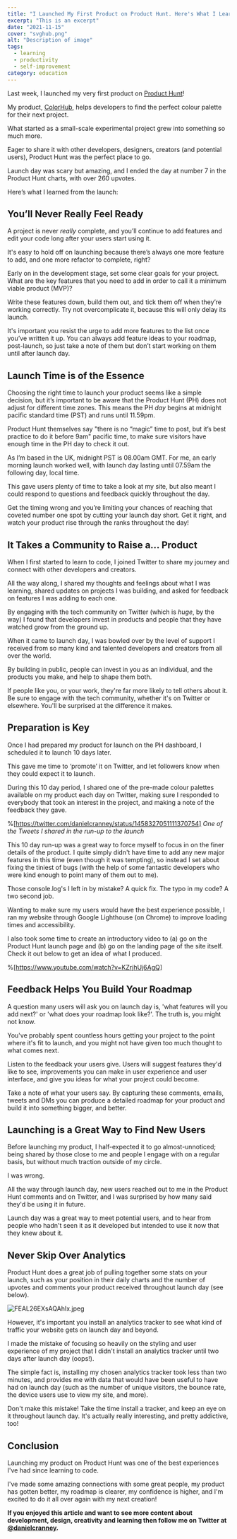 ```yaml
---
title: "I Launched My First Product on Product Hunt. Here's What I Learned"
excerpt: "This is an excerpt"
date: "2021-11-15"
cover: "svghub.png"
alt: "Description of image"
tags:
  - learning
  - productivity
  - self-improvement
category: education
---
```


Last week, I launched my very first product on [Product Hunt](https://www.producthunt.com)!

My product, [ColorHub](https://colorhub.vercel.app), helps developers to find the perfect colour palette for their next project.

What started as a small-scale experimental project grew into something so much more.

Eager to share it with other developers, designers, creators (and potential users), Product Hunt was the perfect place to go.

Launch day was scary but amazing, and I ended the day at number 7 in the Product Hunt charts, with over 260 upvotes.

Here’s what I learned from the launch:

## You’ll Never Really Feel Ready

A project is never _really_ complete, and you’ll continue to add features and edit your code long after your users start using it.

It's easy to hold off on launching because there’s always one more feature to add, and one more refactor to complete, right?

Early on in the development stage, set some clear goals for your project. What are the key features that you need to add in order to call it a minimum viable product (MVP)?

Write these features down, build them out, and tick them off when they’re working correctly. Try not overcomplicate it, because this will only delay its launch.

It's important you resist the urge to add more features to the list once you’ve written it up. You can always add feature ideas to your roadmap, post-launch, so just take a note of them but don’t start working on them until after launch day.

## Launch Time is of the Essence

Choosing the right time to launch your product seems like a simple decision, but it’s important to be aware that the Product Hunt (PH) does not adjust for different time zones. This means the PH _day_ begins at midnight pacific standard time (PST) and runs until 11.59pm.

Product Hunt themselves say "there is no “magic” time to post, but it’s best practice to do it before 9am" pacific time, to make sure visitors have enough time in the PH day to check it out.

As I’m based in the UK, midnight PST is 08.00am GMT. For me, an early morning launch worked well, with launch day lasting until 07.59am the following day, local time.

This gave users plenty of time to take a look at my site, but also meant I could respond to questions and feedback quickly throughout the day.

Get the timing wrong and you’re limiting your chances of reaching that coveted number one spot by cutting your launch day short. Get it right, and watch your product rise through the ranks throughout the day!

## It Takes a Community to Raise a… Product

When I first started to learn to code, I joined Twitter to share my journey and connect with other developers and creators.

All the way along, I shared my thoughts and feelings about what I was learning, shared updates on projects I was building, and asked for feedback on features I was adding to each one.

By engaging with the tech community on Twitter (which is _huge_, by the way) I found that developers invest in products and people that they have watched grow from the ground up.

When it came to launch day, I was bowled over by the level of support I received from so many kind and talented developers and creators from all over the world.

By building in public, people can invest in you as an individual, and the products you make, and help to shape them both.

If people like you, or your work, they're far more likely to tell others about it. Be sure to engage with the tech community, whether it's on Twitter or elsewhere. You'll be surprised at the difference it makes.

## Preparation is Key

Once I had prepared my product for launch on the PH dashboard, I scheduled it to launch 10 days later.

This gave me time to ‘promote’ it on Twitter, and let followers know when they could expect it to launch.

During this 10 day period, I shared one of the pre-made colour palettes available on my product each day on Twitter, making sure I responded to everybody that took an interest in the project, and making a note of the feedback they gave.

%[https://twitter.com/danielcranney/status/1458327051111370754]
_One of the Tweets I shared in the run-up to the launch_

This 10 day run-up was a great way to force myself to focus in on the finer details of the product. I quite simply didn't have time to add any new major features in this time (even though it was tempting), so instead I set about fixing the tiniest of bugs (with the help of some fantastic developers who were kind enough to point many of them out to me).

Those console.log's I left in by mistake? A quick fix. The typo in my code? A two second job.

Wanting to make sure my users would have the best experience possible, I ran my website through Google Lighthouse (on Chrome) to improve loading times and accessibility.

I also took some time to create an introductory video to (a) go on the Product Hunt launch page and (b) go on the landing page of the site itself. Check it out below to get an idea of what I produced.

%[https://www.youtube.com/watch?v=KZrjhUj6AgQ]

## Feedback Helps You Build Your Roadmap

A question many users will ask you on launch day is, 'what features will you add next?' or 'what does your roadmap look like?'. The truth is, you might not know.

You've probably spent countless hours getting your project to the point where it's fit to launch, and you might not have given too much thought to what comes next.

Listen to the feedback your users give. Users will suggest features they'd like to see, improvements you can make in user experience and user interface, and give you ideas for what your project could become.

Take a note of what your users say. By capturing these comments, emails, tweets and DMs you can produce a detailed roadmap for your product and build it into something bigger, and better.

## Launching is a Great Way to Find New Users

Before launching my product, I half-expected it to go almost-unnoticed; being shared by those close to me and people I engage with on a regular basis, but without much traction outside of my circle.

I was wrong.

All the way through launch day, new users reached out to me in the Product Hunt comments and on Twitter, and I was surprised by how many said they'd be using it in future.

Launch day was a great way to meet potential users, and to hear from people who hadn't seen it as it developed but intended to use it now that they knew about it.

## Never Skip Over Analytics

Product Hunt does a great job of pulling together some stats on your launch, such as your position in their daily charts and the number of upvotes and comments your product received throughout launch day (see below).

![FEAL26EXsAQAhIx.jpeg](https://cdn.hashnode.com/res/hashnode/image/upload/v1636908603509/klhBB7w4-.jpeg)

However, it's important you install an analytics tracker to see what kind of traffic your website gets on launch day and beyond.

I made the mistake of focusing so heavily on the styling and user experience of my project that I didn't install an analytics tracker until two days after launch day (oops!).

The simple fact is, installing my chosen analytics tracker took less than two minutes, and provides me with data that would have been useful to have had on launch day (such as the number of unique visitors, the bounce rate, the device users use to view my site, and more).

Don't make this mistake! Take the time install a tracker, and keep an eye on it throughout launch day. It's actually really interesting, and pretty addictive, too!

## Conclusion

Launching my product on Product Hunt was one of the best experiences I've had since learning to code.

I've made some amazing connections with some great people, my product has gotten better, my roadmap is clearer, my confidence is higher, and I'm excited to do it all over again with my next creation!

**If you enjoyed this article and want to see more content about development, design, creativity and learning then follow me on Twitter at [@danielcranney](http://www.twitter.com/danielcranney).**
